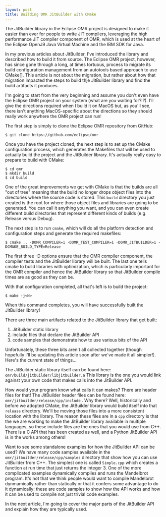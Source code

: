```yaml
---
layout: post
title: Building OMR JitBuilder with CMake
---
```


The JitBuilder library in the Eclipse OMR project is designed to make it easier than ever
for people to write JIT compilers, leveraging the high performance JIT compiler component
of OMR, which is used at the heart of the Eclipse OpenJ9 Java Virtual Machine and the
IBM SDK for Java.

In my previous articles about JitBuilder, I've introduced the library and described how
to build it from source.  The Eclipse OMR project, however, has since gone through a long,
at times tortuous, process to migrate its build configuration management from an autotools
based approach to use CMake[].  This article is not about the migration, but rather about
how that migration impacted the steps to build thje JitBuilder library and find the build
artifacts it produces.

I'm going to start from the very beginning and assume you don't even have the Eclipse OMR
project on your system (what are you waiting for?!?). I'll give the directions required
when I build it on MacOS but, as you'll see, there isn't anything MacOS-specific about the
directions so they should really work anywhere the OMR project can run!

The first step is simply to clone the Eclipse OMR repository from GitHub:

```
$ git clone https://github.com/eclipse/omr
```

Once you have the project cloned, the next step is to set up the CMake configuration
process, which generates the Makefiles that will be used to actually build the project
and the JitBuilder library. It's actually really easy to prepare to build with CMake:

```
$ cd omr
$ mkdir build
$ cd build
```

One of the great improvements we get with CMake is that the builds are all "out of tree"
meaning that the build no longer drops object files into the directories where the source
code is stored. This `build` directory you just created is the root for where those object
files and libraries are going to be generated. You can call it anything you want, and you
can even create different build directories that represent different kinds of builds (e.g.
Release versus Debug).

The next step is to run `cmake`, which will do all the platform detection and configuration
steps and generate the required makefiles:

```
$ cmake .. -DOMR_COMPILER=1 -DOMR_TEST_COMPILER=1 -DOMR_JITBUILDER=1 -DCMAKE_BUILD_TYPE=Release
```

The first three -D options ensure that the OMR compiler component, the compiler tests and
the JitBuilder library will be built. The last one tells cmake to build libraries with
optimization, which is particularly important for the OMR compiler and hence the JitBuilder
library so that JitBuilder compile times are as good as they can be.

With that configuration completed, all that's left is to build the project:

```
$ make -j<N>
```

When this command completes, you will have successfully built the JitBuilder library!

There are three main artifacts related to the JitBuilder library that get built:
1. JitBuilder static library
2. include files that declare the JitBuilder API
3. code samples that demonstrate how to use various bits of the API

Unfortunately, these three bits aren't all collected together (though hopefully I'll
be updating this article soon after we've made it all simpler!). Here's the current state
of things...

The JitBuilder static library itself can be found here: `omr/build/jitbuilder/libjitbuilder.a`
This library is the one you would link against your own code that makes calls into the
JitBuilder API.

How would your program know what calls it can makes? There are header files for that!
The JitBuilder header files can be found here: `omr/jitbuilder/release/cpp/include` .
Why there? Well, historically and before we adopted CMake, the JitBuilder library would
build itself into that `release` directory. We'll be moving those files into a more
consistent location with the library. The reason these files are in a `cpp` directory is
that the we are working to make the JitBuilder library available in multiple languages,
so these include files are the ones that you would use from C++. There is a C API that
has been created as well, and a Python JitBuilder API is in the works among others!

Want to see some standalone examples for how the JitBuilder API can be used? We have many
code samples available in the `omr/jitbuilder/release/cpp/samples` directory that show
how you can use JitBuilder from C++. The simplest one is called `Simple.cpp` which
creates a function at run time that just returns the integer 3. One of the more complicated
examples dynamically compiles and runs the Mandelbrot program. It's not that we think
people would want to compile Mandelbrot dynmamically rather than statically or that it
confers some advantage to do it dynamically: these are code samples to show how the API
works and how it can be used to compile not just trivial code examples.

In  the next article, I'm going to cover the major parts of the JitBuilder API and explain
how they are typically used.
